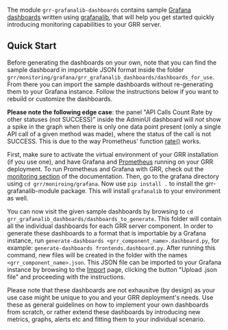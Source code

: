 The module `grr-grafanalib-dashboards` contains sample [Grafana dashboards](https://grafana.com/docs/grafana/latest/features/dashboard/dashboards/)
written using [grafanalib](https://github.com/weaveworks/grafanalib),
that will help you get started quickly introducing monitoring capabilities to your GRR server.

Quick Start
-----------
Before generating the dashboards on your own, note that you can find the sample
dashboard in importable JSON format inside the folder
`grr/monitoring/grafana/grr_grafanalib_dashboards/dashboards_for_use`. From
there you can import the sample dashboards without re-generating them to your
Grafana instance. Follow the instructions below if you want to rebuild or
customize the dashboards.

**Please note the following edge case**: the panel "API Calls Count Rate by other statuses (not
  SUCCESS)" inside the AdminUI dashboard will *not* show a spike in the graph
  when there is only one data point present (only a single API call of a given
  method was made), where the status of the call is not SUCCESS.
  This is due to the way Prometheus' function [rate()](https://prometheus.io/docs/prometheus/latest/querying/functions/#rate) works.

First, make sure to activate the virtual environment of your GRR installation (if you use one), and have Grafana and [Prometheus](https://prometheus.io/docs/prometheus/latest/getting_started/#starting-prometheus)
running on your GRR deployment. To run Prometheus and Grafana with GRR, check out the [monitoring section](https://grr-doc.readthedocs.io/en/latest/maintaining-and-tuning/monitoring.html)
of the documentation.
Then, go to the grafana directory using `cd grr/moniroing/grafana`.
Now use `pip install .` to install the grr-grafanalib-module package. This will install `grafanalib` to your environment as well.

You can now visit the given sample dashboards by browsing to `cd grr_grafanalib_dashboards/dashboards_to_generate`.
This folder will contain all the individual dashboards for each GRR server component. In order to generate these dashboards
to a format that is importable by a Grafana instance, run `generate-dashboards <grr_component_name>.dashboard.py`,
for example: `generate-dashboards frontends.dashboard.py`.
After running this command, new files will be created in the folder with the names `<grr_component_name>.json`. This
JSON file can be imported to your Grafana instance by browsing to the [Import](http://localhost:3000/dashboard/import) page,
clicking the button "Upload .json file" and proceeding with the instructions.

Please note that these dashboards are not exhausitve (by design) as your use case might be unique to you and your GRR
deployment's needs. Use these as general guidelines on how to implement your own dashboards from scratch,
or rather extend these dashboards by introducing new metrics, graphs, alerts etc and fitting them to your individual scenario.
